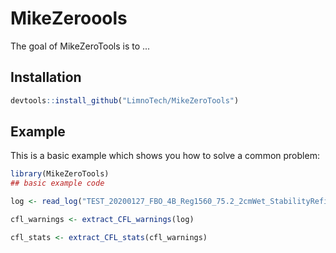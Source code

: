 # MikeZeroools

<!-- badges: start -->
<!-- badges: end -->

The goal of MikeZeroTools is to ...

## Installation



``` r
devtools::install_github("LimnoTech/MikeZeroTools")
```

## Example

This is a basic example which shows you how to solve a common problem:

``` r
library(MikeZeroTools)
## basic example code

log <- read_log("TEST_20200127_FBO_4B_Reg1560_75.2_2cmWet_StabilityRefinement_v1.log")

cfl_warnings <- extract_CFL_warnings(log)

cfl_stats <- extract_CFL_stats(cfl_warnings)


```
